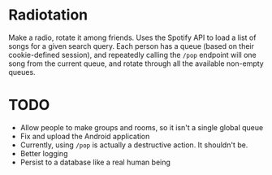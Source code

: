 # Radiotation

Make a radio, rotate it among friends. Uses the Spotify API to load a list of songs for a given search query. Each person has a queue (based on their cookie-defined session), and repeatedly calling the `/pop` endpoint will one song from the current queue, and rotate through all the available non-empty queues.

# TODO
- Allow people to make groups and rooms, so it isn't a single global queue
- Fix and upload the Android application
- Currently, using `/pop` is actually a destructive action. It shouldn't be.
- Better logging
- Persist to a database like a real human being
